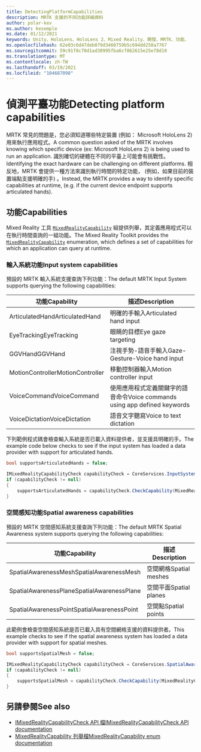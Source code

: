 ```yaml
---
title: DetectingPlatformCapabilities
description: MRTK 支援的不同功能詳細資料
author: polar-kev
ms.author: kesemple
ms.date: 01/12/2021
keywords: Unity、HoloLens、HoloLens 2、Mixed Reality、開發、MRTK、功能、
ms.openlocfilehash: 62e03c6d47deb079d3460759b5c694dd258a7767
ms.sourcegitcommit: 59c91f8c70d1ad30995fba6cf862615e25e78d10
ms.translationtype: MT
ms.contentlocale: zh-TW
ms.lasthandoff: 03/19/2021
ms.locfileid: "104687098"
---
```

# <a name="detecting-platform-capabilities"></a><span data-ttu-id="4b205-104">偵測平臺功能</span><span class="sxs-lookup"><span data-stu-id="4b205-104">Detecting platform capabilities</span></span>

<span data-ttu-id="4b205-105">MRTK 常見的問題是，您必須知道哪些特定裝置 (例如： Microsoft HoloLens 2) 用來執行應用程式。</span><span class="sxs-lookup"><span data-stu-id="4b205-105">A common question asked of the MRTK involves knowing which specific device (ex: Microsoft HoloLens 2) is being used to run an application.</span></span> <span data-ttu-id="4b205-106">識別確切的硬體在不同的平臺上可能會有挑戰性。</span><span class="sxs-lookup"><span data-stu-id="4b205-106">Identifying the exact hardware can be challenging on different platforms.</span></span> <span data-ttu-id="4b205-107">相反地，MRTK 會提供一種方法來識別執行時間的特定功能， (例如，如果目前的裝置端點支援明確的手) 。</span><span class="sxs-lookup"><span data-stu-id="4b205-107">Instead, the MRTK provides a way to identify specific capabilities at runtime, (e.g. if the current device endpoint supports articulated hands).</span></span>

## <a name="capabilities"></a><span data-ttu-id="4b205-108">功能</span><span class="sxs-lookup"><span data-stu-id="4b205-108">Capabilities</span></span>

<span data-ttu-id="4b205-109">Mixed Reality 工具 [`MixedRealityCapability`](xref:Microsoft.MixedReality.Toolkit.MixedRealityCapability) 組提供列舉，其定義應用程式可以在執行時間查詢的一組功能。</span><span class="sxs-lookup"><span data-stu-id="4b205-109">The Mixed Reality Toolkit provides the [`MixedRealityCapability`](xref:Microsoft.MixedReality.Toolkit.MixedRealityCapability) enumeration, which defines a set of capabilities for which an application can query at runtime.</span></span>

### <a name="input-system-capabilities"></a><span data-ttu-id="4b205-110">輸入系統功能</span><span class="sxs-lookup"><span data-stu-id="4b205-110">Input system capabilities</span></span>

<span data-ttu-id="4b205-111">預設的 MRTK 輸入系統支援查詢下列功能：</span><span class="sxs-lookup"><span data-stu-id="4b205-111">The default MRTK Input System supports querying the following capabilities:</span></span>

| <span data-ttu-id="4b205-112">功能</span><span class="sxs-lookup"><span data-stu-id="4b205-112">Capability</span></span> | <span data-ttu-id="4b205-113">描述</span><span class="sxs-lookup"><span data-stu-id="4b205-113">Description</span></span> |
|---|---|
| <span data-ttu-id="4b205-114">ArticulatedHand</span><span class="sxs-lookup"><span data-stu-id="4b205-114">ArticulatedHand</span></span> | <span data-ttu-id="4b205-115">明確的手輸入</span><span class="sxs-lookup"><span data-stu-id="4b205-115">Articulated hand input</span></span> |
| <span data-ttu-id="4b205-116">EyeTracking</span><span class="sxs-lookup"><span data-stu-id="4b205-116">EyeTracking</span></span> | <span data-ttu-id="4b205-117">眼睛的目標</span><span class="sxs-lookup"><span data-stu-id="4b205-117">Eye gaze targeting</span></span> |
| <span data-ttu-id="4b205-118">GGVHand</span><span class="sxs-lookup"><span data-stu-id="4b205-118">GGVHand</span></span> | <span data-ttu-id="4b205-119">注視手勢-語音手輸入</span><span class="sxs-lookup"><span data-stu-id="4b205-119">Gaze-Gesture-Voice hand input</span></span> |
| <span data-ttu-id="4b205-120">MotionController</span><span class="sxs-lookup"><span data-stu-id="4b205-120">MotionController</span></span> | <span data-ttu-id="4b205-121">移動控制器輸入</span><span class="sxs-lookup"><span data-stu-id="4b205-121">Motion controller input</span></span> |
| <span data-ttu-id="4b205-122">VoiceCommand</span><span class="sxs-lookup"><span data-stu-id="4b205-122">VoiceCommand</span></span> | <span data-ttu-id="4b205-123">使用應用程式定義關鍵字的語音命令</span><span class="sxs-lookup"><span data-stu-id="4b205-123">Voice commands using app defined keywords</span></span> |
| <span data-ttu-id="4b205-124">VoiceDictation</span><span class="sxs-lookup"><span data-stu-id="4b205-124">VoiceDictation</span></span> | <span data-ttu-id="4b205-125">語音文字聽寫</span><span class="sxs-lookup"><span data-stu-id="4b205-125">Voice to text dictation</span></span> |

<span data-ttu-id="4b205-126">下列範例程式碼會檢查輸入系統是否已載入資料提供者，並支援具明確的手。</span><span class="sxs-lookup"><span data-stu-id="4b205-126">The example code below checks to see if the input system has loaded a data provider with support for articulated hands.</span></span>

```c#
bool supportsArticulatedHands = false;

IMixedRealityCapabilityCheck capabilityCheck = CoreServices.InputSystem as IMixedRealityCapabilityCheck;
if (capabilityCheck != null)
{
    supportsArticulatedHands = capabilityCheck.CheckCapability(MixedRealityCapability.ArticulatedHand);
}
```

### <a name="spatial-awareness-capabilities"></a><span data-ttu-id="4b205-127">空間感知功能</span><span class="sxs-lookup"><span data-stu-id="4b205-127">Spatial awareness capabilities</span></span>

<span data-ttu-id="4b205-128">預設的 MRTK 空間感知系統支援查詢下列功能：</span><span class="sxs-lookup"><span data-stu-id="4b205-128">The default MRTK Spatial Awareness system supports querying the following capabilities:</span></span>

| <span data-ttu-id="4b205-129">功能</span><span class="sxs-lookup"><span data-stu-id="4b205-129">Capability</span></span> | <span data-ttu-id="4b205-130">描述</span><span class="sxs-lookup"><span data-stu-id="4b205-130">Description</span></span> |
|---|---|
| <span data-ttu-id="4b205-131">SpatialAwarenessMesh</span><span class="sxs-lookup"><span data-stu-id="4b205-131">SpatialAwarenessMesh</span></span> | <span data-ttu-id="4b205-132">空間網格</span><span class="sxs-lookup"><span data-stu-id="4b205-132">Spatial meshes</span></span> |
| <span data-ttu-id="4b205-133">SpatialAwarenessPlane</span><span class="sxs-lookup"><span data-stu-id="4b205-133">SpatialAwarenessPlane</span></span> | <span data-ttu-id="4b205-134">空間平面</span><span class="sxs-lookup"><span data-stu-id="4b205-134">Spatial planes</span></span> |
| <span data-ttu-id="4b205-135">SpatialAwarenessPoint</span><span class="sxs-lookup"><span data-stu-id="4b205-135">SpatialAwarenessPoint</span></span> | <span data-ttu-id="4b205-136">空間點</span><span class="sxs-lookup"><span data-stu-id="4b205-136">Spatial points</span></span> |

<span data-ttu-id="4b205-137">此範例會檢查空間感知系統是否已載入具有空間網格支援的資料提供者。</span><span class="sxs-lookup"><span data-stu-id="4b205-137">This example checks to see if the spatial awareness system has loaded a data provider with support for spatial meshes.</span></span>

```c#
bool supportsSpatialMesh = false;

IMixedRealityCapabilityCheck capabilityCheck = CoreServices.SpatialAwarenessSystem as IMixedRealityCapabilityCheck;
if (capabilityCheck != null)
{
    supportsSpatialMesh = capabilityCheck.CheckCapability(MixedRealityCapability.SpatialAwarenessMesh);
}
```

## <a name="see-also"></a><span data-ttu-id="4b205-138">另請參閱</span><span class="sxs-lookup"><span data-stu-id="4b205-138">See also</span></span>

- [<span data-ttu-id="4b205-139">IMixedRealityCapabilityCheck API 檔</span><span class="sxs-lookup"><span data-stu-id="4b205-139">IMixedRealityCapabilityCheck API documentation</span></span>](xref:Microsoft.MixedReality.Toolkit.IMixedRealityCapabilityCheck)
- [<span data-ttu-id="4b205-140">MixedRealityCapability 列舉檔</span><span class="sxs-lookup"><span data-stu-id="4b205-140">MixedRealityCapability enum documentation</span></span>](xref:Microsoft.MixedReality.Toolkit.MixedRealityCapability)
